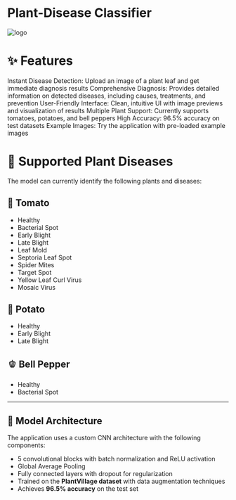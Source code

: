 # Plant-Disease Classifier
![logo](https://github.com/user-attachments/assets/2f3df648-f647-4857-8797-d921dbbc9840)

# ✨  Features
Instant Disease Detection: Upload an image of a plant leaf and get immediate diagnosis results
Comprehensive Diagnosis: Provides detailed information on detected diseases, including causes, treatments, and prevention
User-Friendly Interface: Clean, intuitive UI with image previews and visualization of results
Multiple Plant Support: Currently supports tomatoes, potatoes, and bell peppers
High Accuracy: 96.5% accuracy on test datasets
Example Images: Try the application with pre-loaded example images
# 🧪 Supported Plant Diseases
The model can currently identify the following plants and diseases:

## 🍅 Tomato
- Healthy  
- Bacterial Spot  
- Early Blight  
- Late Blight  
- Leaf Mold  
- Septoria Leaf Spot  
- Spider Mites  
- Target Spot  
- Yellow Leaf Curl Virus  
- Mosaic Virus  

## 🥔 Potato
- Healthy  
- Early Blight  
- Late Blight  

## 🫑 Bell Pepper
- Healthy  
- Bacterial Spot  

---

## 🔧 Model Architecture
The application uses a custom CNN architecture with the following components:

- 5 convolutional blocks with batch normalization and ReLU activation  
- Global Average Pooling  
- Fully connected layers with dropout for regularization  
- Trained on the **PlantVillage dataset** with data augmentation techniques  
- Achieves **96.5% accuracy** on the test set  

